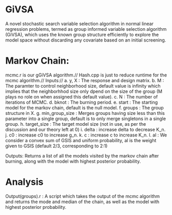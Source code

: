 # GiVSA
A novel stochastic search variable selection algorithm in normal linear regression problems, termed as group informed variable selection algorithm (GiVSA), which uses the known group structure efficiently to explore the model space without discarding any covariate based on an initial screening.

# Markov Chain:
mcmc.r is our gGiVSA algorithm.//
Hash.cpp is just to reduce runtime for the mcmc algorithm.//
Inputs://
    a. y, X : The response and design matrix.
    b. M : The paramter to control neighborhood size, default value is infinity which implies that the neighborhhod size only dpend on the size of the group (M plays no role on when assigned this default value).
    c. N : The number of iterations of MCMC.
    d. bknot : The burning period.
    e. start : The starting model for the markov chain, default is the null model.
    f. groups : The group structure in X.
    g. min_group_size : Merges groups having size less than this parameter into a single group, default is to only merge singletons in a single group.
    h. target_size : The target model size (not in use, as per the discussion and our theory left at 0)
    i. delta : increase delta to decrease K_n.
    j. c0 : increase c0 to increase g_n.
    k. c : increase c to increase K_n.
    l. al : We consider a convex sum of GSIS and uniform probability, al is the weight given to GSIS (default 2/3, corresponding to 2:1) 

Outputs: Returns a list of all the models visited by the markov chain after burning, along with the model with highest posterior probability.

# Analysis 
Output(groups).r : A script which takes the output of the mcmc algorithm and returns the mode and median of the chain, as well as the model with highest posterior probability.
